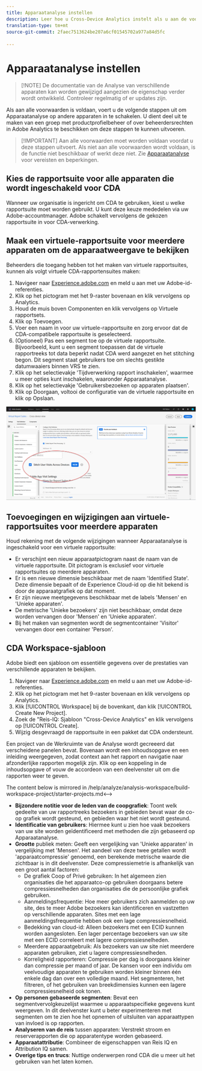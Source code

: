 ```yaml
---
title: Apparaatanalyse instellen
description: Leer hoe u Cross-Device Analytics instelt als u aan de voorwaarden voldoet.
translation-type: tm+mt
source-git-commit: 2faec7513624be207a6cf01545702a977a84d5fc

---
```



# Apparaatanalyse instellen

> [!NOTE] De documentatie van de Analyse van verschillende apparaten kan worden gewijzigd aangezien de eigenschap verder wordt ontwikkeld. Controleer regelmatig of er updates zijn.

Als aan alle voorwaarden is voldaan, voert u de volgende stappen uit om Apparaatanalyse op andere apparaten in te schakelen. U dient deel uit te maken van een groep met productprofielbeheer of over beheerdersrechten in Adobe Analytics te beschikken om deze stappen te kunnen uitvoeren.

> [!IMPORTANT] Aan alle voorwaarden moet worden voldaan voordat u deze stappen uitvoert. Als niet aan alle voorwaarden wordt voldaan, is de functie niet beschikbaar of werkt deze niet. Zie [Apparaatanalyse](cda-home.md) voor vereisten en beperkingen.

## Kies de rapportsuite voor alle apparaten die wordt ingeschakeld voor CDA

Wanneer uw organisatie is ingericht om CDA te gebruiken, kiest u welke rapportsuite moet worden gebruikt. U kunt deze keuze mededelen via uw Adobe-accountmanager. Adobe schakelt vervolgens de gekozen rapportsuite in voor CDA-verwerking.

## Maak een virtuele-rapportsuite voor meerdere apparaten om de apparaatweergave te bekijken

Beheerders die toegang hebben tot het maken van virtuele rapportsuites, kunnen als volgt virtuele CDA-rapportensuites maken:

1. Navigeer naar [Experience.adobe.com](https://experiencecloud.adobe.com) en meld u aan met uw Adobe-id-referenties.
2. Klik op het pictogram met het 9-raster bovenaan en klik vervolgens op Analytics.
3. Houd de muis boven Componenten en klik vervolgens op Virtuele rapportsets.
4. Klik op Toevoegen.
5. Voer een naam in voor uw virtuele-rapportsuite en zorg ervoor dat de CDA-compatibele rapportsuite is geselecteerd.
6. (Optioneel) Pas een segment toe op de virtuele rapportsuite. Bijvoorbeeld, kunt u een segment toepassen dat de virtuele rapportreeks tot data beperkt nadat CDA werd aangezet en het stitching begon. Dit segment staat gebruikers toe om slechts gestikte datumwaaiers binnen VRS te zien.
7. Klik op het selectievakje &#39;Tijdverwerking rapport inschakelen&#39;, waarmee u meer opties kunt inschakelen, waaronder Apparaatanalyse.
8. Klik op het selectievakje &#39;Gebruikersbezoeken op apparaten plaatsen&#39;.
9. Klik op Doorgaan, voltooi de configuratie van de virtuele rapportsuite en klik op Opslaan.

![CDA-selectievakje](assets/cda-checkbox.png)

## Toevoegingen en wijzigingen aan virtuele-rapportsuites voor meerdere apparaten

Houd rekening met de volgende wijzigingen wanneer Apparaatanalyse is ingeschakeld voor een virtuele rapportsuite:

* Er verschijnt een nieuw apparaatpictogram naast de naam van de virtuele rapportsuite. Dit pictogram is exclusief voor virtuele rapportsuites op meerdere apparaten.
* Er is een nieuwe dimensie beschikbaar met de naam &#39;Identified State&#39;. Deze dimensie bepaalt of de Experience Cloud-id op die hit bekend is door de apparaatgrafiek op dat moment.
* Er zijn nieuwe meetgegevens beschikbaar met de labels &#39;Mensen&#39; en &#39;Unieke apparaten&#39;.
* De metrische &#39;Unieke bezoekers&#39; zijn niet beschikbaar, omdat deze worden vervangen door &#39;Mensen&#39; en &#39;Unieke apparaten&#39;.
* Bij het maken van segmenten wordt de segmentcontainer &#39;Visitor&#39; vervangen door een container &#39;Person&#39;.

## CDA Workspace-sjabloon

Adobe biedt een sjabloon om essentiële gegevens over de prestaties van verschillende apparaten te bekijken.

1. Navigeer naar [Experience.adobe.com](https://experiencecloud.adobe.com) en meld u aan met uw Adobe-id-referenties.
1. Klik op het pictogram met het 9-raster bovenaan en klik vervolgens op Analytics.
1. Klik [!UICONTROL Workspace] bij de bovenkant, dan klik [!UICONTROL Create New Project].
1. Zoek de &quot;Reis-IQ: Sjabloon &quot;Cross-Device Analytics&quot; en klik vervolgens op [!UICONTROL Create].
1. Wijzig desgevraagd de rapportsuite in een pakket dat CDA ondersteunt.

Een project van de Werkruimte van de Analyse wordt gecreeerd dat verscheidene panelen bevat. Bovenaan wordt een inhoudsopgave en een inleiding weergegeven, zodat context aan het rapport en navigatie naar afzonderlijke rapporten mogelijk zijn. Klik op een koppeling in de inhoudsopgave of vouw de accordeon van een deelvenster uit om die rapporten weer te geven.

<!-->The content below is mirrored in /help/analyze/analysis-workspace/build-workspace-project/starter-projects.md<-->

* **Bijzondere notitie voor de leden van de coopgrafiek**: Toont welk gedeelte van uw rapportreeks bezoekers in gebieden bevat waar de co-op grafiek wordt gesteund, en gebieden waar het niet wordt gesteund.
* **Identificatie van gebruikers**: Hiermee kunt u zien hoe vaak bezoekers van uw site worden geïdentificeerd met methoden die zijn gebaseerd op Apparaatanalyse.
* **Grootte** publiek meten: Geeft een vergelijking van &#39;Unieke apparaten&#39; in vergelijking met &#39;Mensen&#39;. Het aandeel van deze twee getallen wordt &#39;apparaatcompressie&#39; genoemd, een berekende metrische waarde die zichtbaar is in dit deelvenster. Deze compressiemetrie is afhankelijk van een groot aantal factoren:
   * De grafiek Coop of Privé gebruiken: In het algemeen zien organisaties die het apparaatco-op gebruiken doorgaans betere compressiesnelheden dan organisaties die de persoonlijke grafiek gebruiken.
   * Aanmeldingsfrequentie: Hoe meer gebruikers zich aanmelden op uw site, des te meer Adobe bezoekers kan identificeren en vastzetten op verschillende apparaten. Sites met een lage aanmeldingsfrequentie hebben ook een lage compressiesnelheid.
   * Bedekking van cloud-id: Alleen bezoekers met een ECID kunnen worden aangesloten. Een lager percentage bezoekers van uw site met een ECID correleert met lagere compressiesnelheden.
   * Meerdere apparaatgebruik: Als bezoekers van uw site niet meerdere apparaten gebruiken, ziet u lagere compressiesnelheden.
   * Korreligheid rapporteren: Compressie per dag is doorgaans kleiner dan compressie per maand of jaar. De kansen voor een individu om veelvoudige apparaten te gebruiken worden kleiner binnen één enkele dag dan over een volledige maand. Het segmenteren, het filtreren, of het gebruiken van breekdimensies kunnen een lagere compressiesnelheid ook tonen.
* **Op personen gebaseerde segmenten**: Bevat een segmentvervolgkeuzelijst waarmee u apparaatspecifieke gegevens kunt weergeven. In dit deelvenster kunt u beter experimenteren met segmenten om te zien hoe het opnemen of uitsluiten van apparaattypen van invloed is op rapporten.
* **Analyseren van de reis** tussen apparaten: Verstrekt stroom en reserverapporten die op apparatentype worden gebaseerd.
* **Apparaatattributie**: Combineer de eigenschappen van Reis IQ en Attribution IQ samen.
* **Overige tips en trucs**: Nuttige onderwerpen rond CDA die u meer uit het gebruiken van het laten komen.
